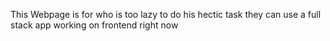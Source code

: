 This  Webpage is for who is too lazy to do his hectic task they can use 
a full stack app 
working on frontend right now

